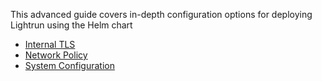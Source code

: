 This advanced guide covers in-depth configuration options for deploying Lightrun using the Helm chart

- [Internal TLS](internal_tls.md)
- [Network Policy](network_policy.md)
- [System Configuration](system_config.md)
